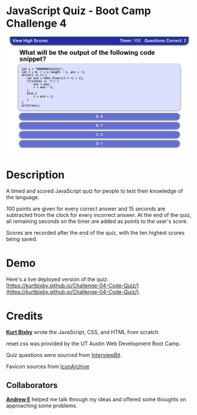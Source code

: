 # JavaScript Quiz - Boot Camp Challenge 4
![Screenshot of the website](docs/images/site-screenshot.png)

Description
=====
A timed and scored JavaScript quiz for people to test their knowledge of the language.

100 points are given for every correct answer and 15 seconds are subtracted from the clock for every incorrect answer.
At the end of the quiz, all remaining seconds on the timer are added as points to the user's score.

Scores are recorded after the end of the quiz, with the ten highest scores being saved.

Demo
=====
Here's a live deployed version of the quiz: [https://kurtbixby.github.io/Challenge-04-Code-Quiz/](https://kurtbixby.github.io/Challenge-04-Code-Quiz/).

Credits
=====
__[Kurt Bixby](https://github.com/kurtbixby)__ wrote the JavaScript, CSS, and HTML from scratch.

reset.css was provided by the UT Austin Web Development Boot Camp.

Quiz questions were sourced from [InterviewBit](https://www.interviewbit.com/javascript-mcq/).

Favicon sources from [IconArchive](https://iconarchive.com/show/flatwoken-icons-by-alecive/Apps-File-Javascript-icon.html)

## Collaborators
__[Andrew E](https://github.com/Andrew87E)__ helped me talk through my ideas and offered some thoughts on approaching some problems.
